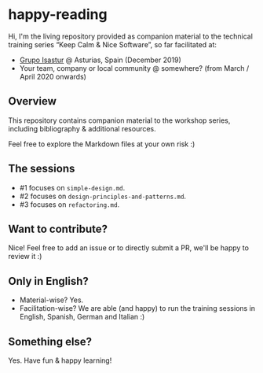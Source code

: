 # happy-reading

Hi, I'm the living repository provided as companion material to the technical training series “Keep Calm & Nice Software”, so far facilitated at:

- [Grupo Isastur](https://www.isastur.com) @ Asturias, Spain (December 2019)
- Your team, company or local community @ somewhere? (from March / April 2020 onwards)

## Overview

This repository contains companion material to the workshop series, including bibliography & additional resources.

Feel free to explore the Markdown files at your own risk :)

## The sessions

- #1 focuses on `simple-design.md`.
- #2 focuses on `design-principles-and-patterns.md`.
- #3 focuses on `refactoring.md`.

## Want to contribute?

Nice! Feel free to add an issue or to directly submit a PR, we'll be happy to review it :)

## Only in English?

- Material-wise? Yes. 
- Facilitation-wise? We are able (and happy) to run the training sessions in English, Spanish, German and Italian :) 

## Something else?

Yes. Have fun & happy learning!
